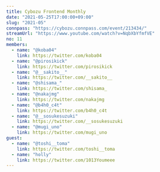 ```yaml
---
title: Cybozu Frontend Monthly
date: "2021-05-25T17:00:00+09:00"
slug: "2021-05"
connpass: "https://cybozu.connpass.com/event/213434/"
streamUrl: "https://www.youtube.com/watch?v=NqbXbYfmfVE"
no: 11
members:
  - name: "@koba04"
    link: https://twitter.com/koba04
  - name: "@pirosikick"
    link: https://twitter.com/pirosikick
  - name: "@__sakito__"
    link: https://twitter.com/__sakito__
  - name: "@shisama_"
    link: https://twitter.com/shisama_
  - name: "@nakajmg"
    link: https://twitter.com/nakajmg
  - name: "@b4h0_c4t"
    link: https://twitter.com/b4h0_c4t
  - name: "@__sosukesuzuki"
    link: https://twitter.com/__sosukesuzuki
  - name: "@mugi_uno"
    link: https://twitter.com/mugi_uno
guest:
  - name: "@toshi__toma"
    link: https://twitter.com/toshi__toma
  - name: "holly"
    link: https://twitter.com/1013Youmeee
---
```

